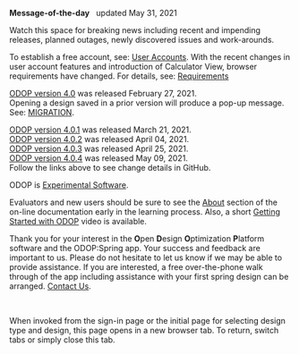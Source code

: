 **Message-of-the-day** &nbsp; updated May 31, 2021   

Watch this space for breaking news 
including recent and impending releases, planned outages, newly discovered issues and work-arounds.  

To establish a free account, see: [User Accounts](userAccounts). 
With the recent changes in user account features and introduction of Calculator View, 
browser requirements have changed. 
For details, see: [Requirements](requirements)  

[ODOP version 4.0](https://github.com/thegrumpys/odop/milestone/39?closed=1) was released February 27, 2021.  
Opening a design saved in a prior version will produce a pop-up message. 
See: [MIGRATION](../Help/terminology#migration). 

[ODOP version 4.0.1](https://github.com/thegrumpys/odop/milestone/40?closed=1) was released March 21, 2021.   
[ODOP version 4.0.2](https://github.com/thegrumpys/odop/milestone/46?closed=1) was released April 04, 2021.   
[ODOP version 4.0.3](https://github.com/thegrumpys/odop/milestone/47?closed=1) was released April 25, 2021.   
[ODOP version 4.0.4](https://github.com/thegrumpys/odop/milestone/48?closed=1) was released May 09, 2021.   
Follow the links above to see change details in GitHub.  

ODOP is [Experimental Software](experimental).  

Evaluators and new users should be sure to see the [About](../About) section 
of the on-line documentation early in the learning process. 
Also, a short [Getting Started with ODOP](https://www.youtube.com/watch?v=JS-8Z1Ct0aI) video is available.

Thank you for your interest in the **O**pen **D**esign **O**ptimization **P**latform software and the ODOP:Spring app. 
Your success and feedback are important to us. 
Please do not hesitate to let us know if we may be able to provide assistance. 
If you are interested, 
a free over-the-phone walk through of the app including assistance with your first spring design can be arranged. 
[Contact Us](ContactUs).   

&nbsp;

When invoked from the sign-in page or the initial page for selecting design type and design, 
this page opens in a new browser tab.
To return, switch tabs or simply close this tab.
 